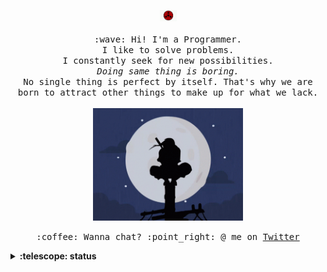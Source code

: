 <p align="center">
  <img src="https://github.com/jassim-jasmin/jassim-jasmin/blob/master/gif/sharingan.gif" width="27px">
  <br><br>
  <samp>
    :wave: Hi! I'm a Programmer.
    <br>I like to solve problems.
    <br>I constantly seek for new possibilities.
      <br><em>Doing same thing is boring.</em>
    <br>No single thing is perfect by itself. That's why we are born to attract other things to make up for what we lack.<br><br>
    <img src="https://github.com/jassim-jasmin/jassim-jasmin/blob/master/gif/red_white_moon.gif" width="240px" align="center">
    <br><br>:coffee: Wanna chat? :point_right: @ me on <a href="https://twitter.com/jassim_jasmin">Twitter</a>
  </samp>
</p>

<details>
  <summary><b>:telescope: status</b></summary>
   🔭 I’m currently working on NLP<br>
   🔭 I’m currently working on unit testing<br>
   🌱 I’m currently learning ML
</details>

<!--
**jassim-jasmin/jassim-jasmin** is a ✨ _special_ ✨ repository because its `README.md` (this file) appears on your GitHub profile.

Here are some ideas to get you started:

- 🔭 I’m currently working on ...
- 🌱 I’m currently learning ...
- 👯 I’m looking to collaborate on ...
- 🤔 I’m looking for help with ...
- 💬 Ask me about ...
- 📫 How to reach me: ...
- 😄 Pronouns: ...
- ⚡ Fun fact: ...
-->
